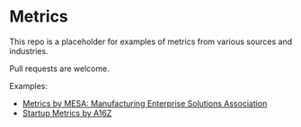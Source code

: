 # Metrics

This repo is a placeholder for examples of metrics from various sources and industries.

Pull requests are welcome.

Examples:

* [Metrics by MESA: Manufacturing Enterprise Solutions Association](examples/metrics_by_mesa_manufacturing_enterprise_solutions_association.md)
* [Startup Metrics by A16Z](examples/startup_metrics_by_a16z.md)
